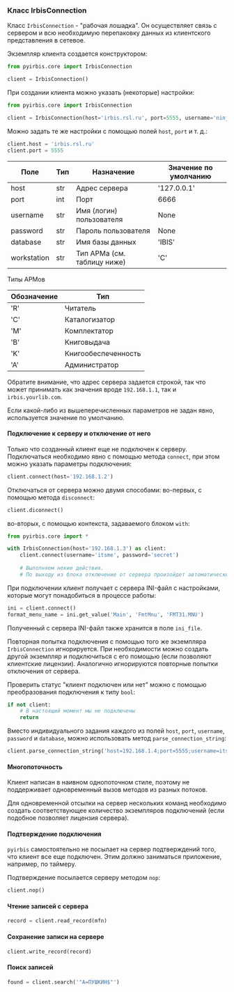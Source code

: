 ### Класс IrbisConnection

Класс `IrbisConnection` - "рабочая лошадка". Он осуществляет связь с сервером и всю необходимую перепаковку данных из клиентского представления в сетевое.

Экземпляр клиента создается конструктором:

```python
from pyirbis.core import IrbisConnection

client = IrbisConnection()
```

При создании клиента можно указать (некоторые) настройки:

```python
from pyirbis.core import IrbisConnection

client = IrbisConnection(host='irbis.rsl.ru', port=5555, username='ninja')
```

Можно задать те же настройки с помощью полей `host`, `port` и т. д.:

```python
client.host = 'irbis.rsl.ru'
client.port = 5555
```

Поле|Тип|Назначение|Значение по умолчанию
----|---|----------|---------------------
host        |str | Адрес сервера|'127.0.0.1'
port        |int | Порт|6666
username    |str | Имя (логин) пользователя|None
password    |str | Пароль пользователя|None
database    |str | Имя базы данных|'IBIS'
workstation |str | Тип АРМа (см. таблицу ниже)| 'C'

Типы АРМов

Обозначение|Тип
-----------|---
'R' | Читатель
'C' | Каталогизатор
'M' | Комплектатор
'B' | Книговыдача
'K' | Книгообеспеченность
'A' | Администратор

Обратите внимание, что адрес сервера задается строкой, так что может принимать как значения вроде `192.168.1.1`, так и `irbis.yourlib.com`.

Если какой-либо из вышеперечисленных параметров не задан явно, используется значение по умолчанию.

#### Подключение к серверу и отключение от него

Только что созданный клиент еще не подключен к серверу. Подключаться необходимо явно с помощью метода `connect`, при этом можно указать параметры подключения:

```python
client.connect(host='192.168.1.2')
```

Отключаться от сервера можно двумя способами: во-первых, с помощью метода `disconnect`:

```python
client.diconnect()
```

во-вторых, с помощью контекста, задаваемого блоком `with`:

```python
from pyirbis.core import *

with IrbisConnection(host='192.168.1.3') as client:
    client.connect(username='itsme', password='secret')
    
    # Выполняем некие действия.
    # По выходу из блока отключение от сервера произойдет автоматически.
```

При подключении клиент получает с сервера INI-файл с настройками, которые могут понадобиться в процессе работы:

```python
ini = client.connect()
format_menu_name = ini.get_value('Main', 'FmtMnu', 'FMT31.MNU')
```

Полученный с сервера INI-файл также хранится в поле `ini_file`.

Повторная попытка подключения с помощью того же экземпляра `IrbisConnection` игнорируется. При необходимости можно создать другой экземпляр и подключиться с его помощью (если позволяют клиентские лицензии). Аналогично игнорируются повторные попытки отключения от сервера.

Проверить статус "клиент подключен или нет" можно с помощью преобразования подключения к типу `bool`:

```python
if not client:
    # В настоящий момент мы не подключены
    return
```

Вместо индивидуального задания каждого из полей `host`, `port`, `username`, `password` и `database`, можно использовать метод `parse_connection_string`:

```python
client.parse_connection_string('host=192.168.1.4;port=5555;username=itsme;password=secret;db=RDR;')
``` 

#### Многопоточность

Клиент написан в наивном однопоточном стиле, поэтому не поддерживает одновременный вызов методов из разных потоков.

Для одновременной отсылки на сервер нескольких команд необходимо создать соответствующее количество экземпляров подключений (если подобное позволяет лицензия сервера).

#### Подтверждение подключения

`pyirbis` самостоятельно не посылает на сервер подтверждений того, что клиент все еще подключен. Этим должно заниматься приложение, например, по таймеру. 

Подтверждение посылается серверу методом `nop`:
 
```python
client.nop()
```

#### Чтение записей с сервера

```python
record = client.read_record(mfn)
```

#### Сохранение записи на сервере

```python
client.write_record(record)
```

#### Поиск записей

```python
found = client.search('"A=ПУШКИН$"')
```
